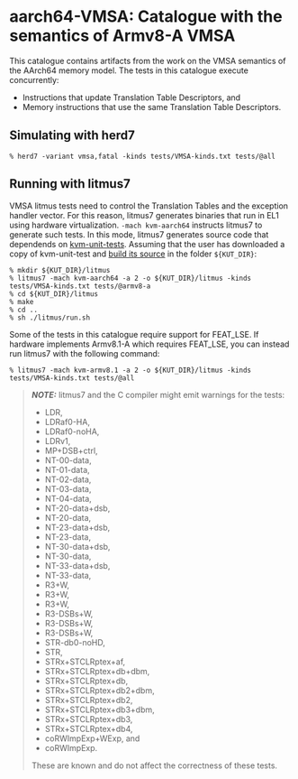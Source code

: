 aarch64-VMSA: Catalogue with the semantics of Armv8-A VMSA
============================================================

This catalogue contains artifacts from the work on the VMSA semantics
of the AArch64 memory model. The tests in this catalogue execute
concurrently:
- Instructions that update Translation Table Descriptors, and
- Memory instructions that use the same Translation Table Descriptors.

Simulating with herd7
---------------------

    % herd7 -variant vmsa,fatal -kinds tests/VMSA-kinds.txt tests/@all

Running with litmus7
--------------------

VMSA litmus tests need to control the Translation Tables and the
exception handler vector. For this reason, litmus7 generates binaries
that run in EL1 using hardware virtualization. `-mach kvm-aarch64`
instructs litmus7 to generate such tests. In this mode, litmus7
generates source code that dependends on
[kvm-unit-tests](http://www.linux-kvm.org/page/KVM-unit-tests). Assuming
that the user has downloaded a copy of kvm-unit-test and [build its
source](https://gitlab.com/kvm-unit-tests/kvm-unit-tests/-/blob/master/README.md?ref_type=heads#building-the-tests)
in the folder `${KUT_DIR}`:

    % mkdir ${KUT_DIR}/litmus
    % litmus7 -mach kvm-aarch64 -a 2 -o ${KUT_DIR}/litmus -kinds tests/VMSA-kinds.txt tests/@armv8-a
    % cd ${KUT_DIR}/litmus
    % make
    % cd ..
    % sh ./litmus/run.sh

Some of the tests in this catalogue require support for FEAT_LSE. If
hardware implements Armv8.1-A which requires FEAT_LSE, you can instead
run litmus7 with the following command:

    % litmus7 -mach kvm-armv8.1 -a 2 -o ${KUT_DIR}/litmus -kinds tests/VMSA-kinds.txt tests/@all

> **_NOTE:_** litmus7 and the C compiler might emit warnings for the tests:
> - LDR,
> - LDRaf0-HA,
> - LDRaf0-noHA,
> - LDRv1,
> - MP+DSB+ctrl,
> - NT-00-data,
> - NT-01-data,
> - NT-02-data,
> - NT-03-data,
> - NT-04-data,
> - NT-20-data+dsb,
> - NT-20-data,
> - NT-23-data+dsb,
> - NT-23-data,
> - NT-30-data+dsb,
> - NT-30-data,
> - NT-33-data+dsb,
> - NT-33-data,
> - R3+W,
> - R3+W,
> - R3+W,
> - R3-DSBs+W,
> - R3-DSBs+W,
> - R3-DSBs+W,
> - STR-db0-noHD,
> - STR,
> - STRx+STCLRptex+af,
> - STRx+STCLRptex+db+dbm,
> - STRx+STCLRptex+db,
> - STRx+STCLRptex+db2+dbm,
> - STRx+STCLRptex+db2,
> - STRx+STCLRptex+db3+dbm,
> - STRx+STCLRptex+db3,
> - STRx+STCLRptex+db4,
> - coRWImpExp+WExp, and
> - coRWImpExp.
>
> These are known and do not affect the correctness of these tests.
